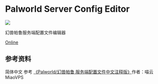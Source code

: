 # Palworld Server Config Editor
![](https://img.shields.io/github/license/liziyi0914/PalworldServerConfigEditor)

幻兽帕鲁服务端配置文件编辑器

[Online](https://palworld-config.liziyi0914.com)

## 参考资料
简体中文 参考 [《Palworld/幻兽帕鲁 服务端配置文件中文注释版》](https://www.bilibili.com/read/cv29818410/)作者：喵云MiaoVPS

